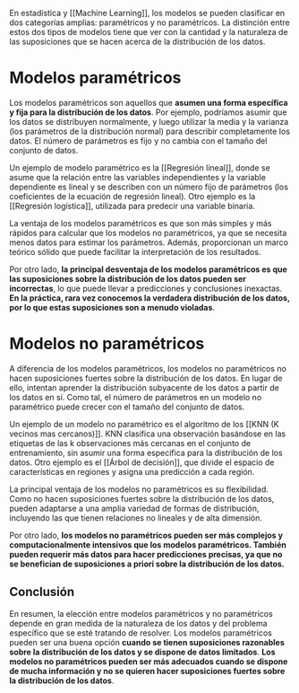 En estadística y [[Machine Learning]], los modelos se pueden clasificar en dos categorías amplias: paramétricos y no paramétricos. La distinción entre estos dos tipos de modelos tiene que ver con la cantidad y la naturaleza de las suposiciones que se hacen acerca de la distribución de los datos.

# Modelos paramétricos

Los modelos paramétricos son aquellos que **asumen una forma específica y fija para la distribución de los datos**. Por ejemplo, podríamos asumir que los datos se distribuyen normalmente, y luego utilizar la media y la varianza (los parámetros de la distribución normal) para describir completamente los datos. El número de parámetros es fijo y no cambia con el tamaño del conjunto de datos.

Un ejemplo de modelo paramétrico es la [[Regresión lineal]], donde se asume que la relación entre las variables independientes y la variable dependiente es lineal y se describen con un número fijo de parámetros (los coeficientes de la ecuación de regresión lineal). Otro ejemplo es la [[Regresión logística]], utilizada para predecir una variable binaria. 

La ventaja de los modelos paramétricos es que son más simples y más rápidos para calcular que los modelos no paramétricos, ya que se necesita menos datos para estimar los parámetros. Además, proporcionan un marco teórico sólido que puede facilitar la interpretación de los resultados.

Por otro lado, **la principal desventaja de los modelos paramétricos es que las suposiciones sobre la distribución de los datos pueden ser incorrectas**, lo que puede llevar a predicciones y conclusiones inexactas. **En la práctica, rara vez conocemos la verdadera distribución de los datos, por lo que estas suposiciones son a menudo violadas**.

# Modelos no paramétricos

A diferencia de los modelos paramétricos, los modelos no paramétricos no hacen suposiciones fuertes sobre la distribución de los datos. En lugar de ello, intentan aprender la distribución subyacente de los datos a partir de los datos en sí. Como tal, el número de parámetros en un modelo no paramétrico puede crecer con el tamaño del conjunto de datos.

Un ejemplo de un modelo no paramétrico es el algoritmo de los [[KNN (K vecinos mas cercanos)]]. KNN clasifica una observación basándose en las etiquetas de las k observaciones más cercanas en el conjunto de entrenamiento, sin asumir una forma específica para la distribución de los datos. Otro ejemplo es el [[Árbol de decisión]], que divide el espacio de características en regiones y asigna una predicción a cada región.

La principal ventaja de los modelos no paramétricos es su flexibilidad. Como no hacen suposiciones fuertes sobre la distribución de los datos, pueden adaptarse a una amplia variedad de formas de distribución, incluyendo las que tienen relaciones no lineales y de alta dimensión.

Por otro lado, **los modelos no paramétricos pueden ser más complejos y computacionalmente intensivos que los modelos paramétricos. También pueden requerir más datos para hacer predicciones precisas, ya que no se benefician de suposiciones a priori sobre la distribución de los datos.**

## Conclusión

En resumen, la elección entre modelos paramétricos y no paramétricos depende en gran medida de la naturaleza de los datos y del problema específico que se esté tratando de resolver. Los modelos paramétricos pueden ser una buena opción **cuando se tienen suposiciones razonables sobre la distribución de los datos y se dispone de datos limitados**. **Los modelos no paramétricos pueden ser más adecuados cuando se dispone de mucha información y no se quieren hacer suposiciones fuertes sobre la distribución de los datos**.
